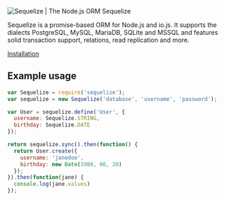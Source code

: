 <div id="teaser-home">
  <image src="images/logo-small.png" alt="Sequelize | The Node.js ORM">
  <span>Sequelize</span>
</div>

Sequelize is a promise-based ORM for Node.js and io.js. It supports the dialects PostgreSQL, MySQL,
MariaDB, SQLite and MSSQL and features solid transaction support, relations, read replication and
more.

[Installation](docs/getting-started/)

## Example usage

```js
var Sequelize = require('sequelize');
var sequelize = new Sequelize('database', 'username', 'password');

var User = sequelize.define('User', {
  username: Sequelize.STRING,
  birthday: Sequelize.DATE
});

return sequelize.sync().then(function() {
  return User.create({
    username: 'janedoe',
    birthday: new Date(1980, 06, 20)
  });
}).then(function(jane) {
  console.log(jane.values)
});
```

